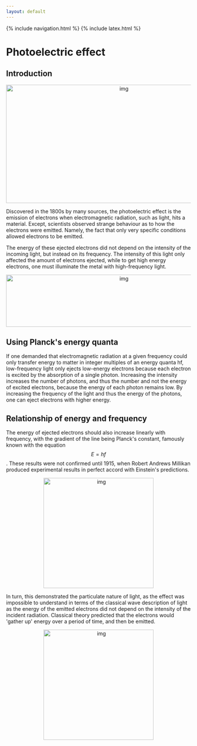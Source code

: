 ```yaml
---
layout: default
---
```


{% include navigation.html %}
{% include latex.html %}

# Photoelectric effect

## Introduction
<p align="center"><img src="https://lh6.googleusercontent.com/TVJYqWcSpJTPvmwhMAqfM__Tbct1WYHN43vI4FmOTx7hH6CCZvIfBlHOA8uahWaF4d2z7-n89ujn0gDgDWSvBX185wAd3m7OZHQP-4aGqhW8iq8-NPyc6Z7M5kTyQ_wp7oTGcKwY=s0" alt="img" width="627" height="322"/></p>

Discovered in the 1800s by many sources, the photoelectric effect is the emission of electrons when electromagnetic radiation, such as light, hits a material. Except, scientists observed strange behaviour as to how the electrons were emitted. Namely, the fact that only very specific conditions allowed electrons to be emitted. 

The energy of these ejected electrons did not depend on the intensity of the incoming light, but instead on its frequency. The intensity of this light only affected the amount of electrons ejected, while to get high energy electrons, one must illuminate the metal with high-frequency light.

<p align="center"><img src="https://lh3.googleusercontent.com/VnV3msgWmDLgcvSXResVUkGj_VS6WKpqYu__CBhyXKxcVi9qQOeQN6V3t9m1qUzDhmWOa_dNf82_yoxc_5UVRByyd8HyUuxW-MTOrapON4gcpj8Bh8vvk4NYLiSsOJWxt9L5GEfF=s0" alt="img" width="627" height="142"/></p>

## Using Planck's energy quanta

If one demanded that electromagnetic radiation at a given frequency could only transfer energy to matter in integer multiples of an energy quanta hf, low-frequency light only ejects low-energy electrons because each electron is excited by the absorption of a single photon. Increasing the intensity increases the number of photons, and thus the number and not the energy of excited electrons, because the energy of each photon remains low. By increasing the frequency of the light and thus the energy of the photons, one can eject electrons with higher energy. 

## Relationship of energy and frequency 

The energy of ejected electrons should also increase linearly with frequency, with the gradient of the line being Planck's constant, famously known with the equation $$E = hf$$. These results were not confirmed until 1915, when Robert Andrews Millikan produced experimental results in perfect accord with Einstein's predictions.

<p align="center"><img src="https://cdn.goconqr.com/uploads/image_clipping/image/143813/photoelectric-graph.jpg" alt="img" width="300" height="300"/></p>

In turn, this demonstrated the particulate nature of light, as the effect was impossible to understand in terms of the classical wave description of light as the energy of the emitted electrons did not depend on the intensity of the incident radiation. Classical theory predicted that the electrons would 'gather up' energy over a period of time, and then be emitted.

<p align="center"><img src="https://lh3.googleusercontent.com/YqwvIJ8Khq-tsVgd_TTdYpOFl_TrwY3cJ_w1wnM2Iwq_k03GWE55M3gEBwCgiKam3MQoK494tbKxi59ZNk_ax0ej4-iKiu3qHPyEiRljcC5qFrna8d1eZXBn_1lMGmiWtpigRcvM=s0" alt="img" width="300" height="300"/></p>

